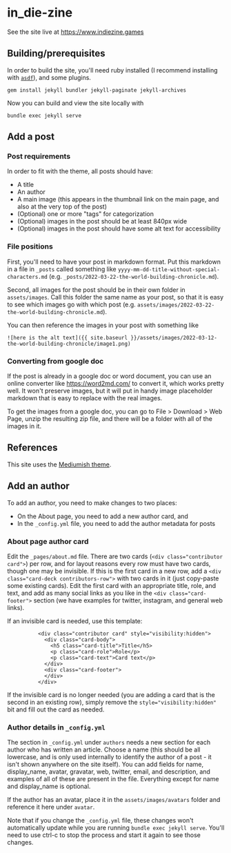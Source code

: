 # in_die-zine

See the site live at https://www.indiezine.games

## Building/prerequisites

In order to build the site, you'll need ruby installed (I recommend installing with [`asdf`](https://asdf-vm.com/)), and some plugins.

```
gem install jekyll bundler jekyll-paginate jekyll-archives
```

Now you can build and view the site locally with

```
bundle exec jekyll serve
```

## Add a post

### Post requirements

In order to fit with the theme, all posts should have:

* A title
* An author
* A main image (this appears in the thumbnail link on the main page, and also at the very top of the post)
* (Optional) one or more "tags" for categorization
* (Optional) images in the post should be at least 840px wide
* (Optional) images in the post should have some alt text for accessibility

### File positions

First, you'll need to have your post in markdown format. Put this markdown in a file in `_posts` called something like `yyyy-mm-dd-title-without-special-characters.md` (e.g. `_posts/2022-03-22-the-world-building-chronicle.md`).

Second, all images for the post should be in their own folder in `assets/images`. Call this folder the same name as your post, so that it is easy to see which images go with which post (e.g. `assets/images/2022-03-22-the-world-building-chronicle.md`).

You can then reference the images in your post with something like

```
![here is the alt text]({{ site.baseurl }}/assets/images/2022-03-12-the-world-building-chronicle/image1.png)
```

### Converting from google doc

If the post is already in a google doc or word document, you can use an online converter like https://word2md.com/ to convert it, which works pretty well. It won't preserve images, but it will put in handy image placeholder markdown that is easy to replace with the real images.

To get the images from a google doc, you can go to File > Download > Web Page, unzip the resulting zip file, and there will be a folder with all of the images in it.

## References

This site uses the [Mediumish theme](https://www.wowthemes.net/mediumish-free-jekyll-template/).

## Add an author

To add an author, you need to make changes to two places:

* On the About page, you need to add a new author card, and
* In the `_config.yml` file, you need to add the author metadata for posts

### About page author card

Edit the `_pages/about.md` file. There are two cards (`<div class="contributor card">`) per row, and for layout reasons every row must have two cards, though one may be invisible. If this is the first card in a new row, add a `<div class="card-deck contributors-row">` with two cards in it (just copy-paste some existing cards). Edit the first card with an appropriate title, role, and text, and add as many social links as you like in the `<div class="card-footer">` section (we have examples for twitter, instagram, and general web links).

If an invisible card is needed, use this template:

```
          <div class="contributor card" style="visibility:hidden">
            <div class="card-body">
              <h5 class="card-title">Title</h5>
              <p class="card-role">Role</p>
              <p class="card-text">Card text</p>
            </div>
            <div class="card-footer">
            </div>
          </div>
```

If the invisible card is no longer needed (you are adding a card that is the second in an existing row), simply remove the `style="visibility:hidden"` bit and fill out the card as needed.

### Author details in `_config.yml`

The section in `_config.yml` under `authors` needs a new section for each author who has written an article. Choose a name (this should be all lowercase, and is only used internally to identify the author of a post - it isn't shown anywhere on the site itself). You can add fields for name, display_name, avatar, gravatar, web, twitter, email, and description, and examples of all of these are present in the file. Everything except for name and display_name is optional.

If the author has an avatar, place it in the `assets/images/avatars` folder and reference it here under `avatar`.

Note that if you change the `_config.yml` file, these changes won't automatically update while you are running `bundle exec jekyll serve`. You'll need to use ctrl-c to stop the process and start it again to see those changes.
